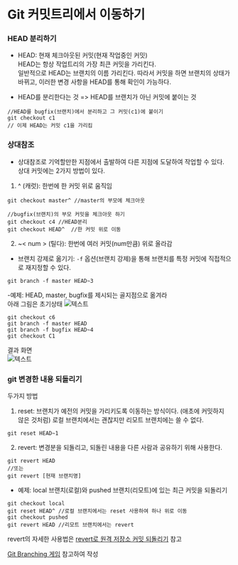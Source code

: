 # Git 커밋트리에서 이동하기

### HEAD 분리하기
- HEAD: 현재 체크아웃된 커밋(현재 작업중인 커밋)<br/>
HEAD는 항상 작업트리의 가장 최큰 커밋을 가리킨다. <br/>일반적으로 HEAD는 브랜치의 이름 가리킨다. 따라서 커밋을 하면 브랜치의 상태가 바뀌고, 이러한 변경 사항을 HEAD를 통해 확인이 가능하다.<br/>

- HEAD를 분리한다는 것 => HEAD를 브랜치가 아닌 커밋에 붙이는 것<br/>
~~~
//HEAD를 bugfix(브랜치)에서 분리하고 그 커밋(c1)에 붙이기
git checkout c1
// 이제 HEAD는 커밋 c1을 가리킴
~~~


### 상대참조
- 상대참조로 기억할만한 지점에서 출발하여 다른 지점에 도달하여 작업할 수 있다.
상대 커밋에는 2가지 방법이 있다.
1. ^ (캐럿): 한번에 한 커밋 위로 움직임
~~~
git checkout master^ //master의 부모에 체크아웃
~~~
~~~
//bugfix(브랜치)의 부모 커밋을 체크아웃 하기
git checkout c4 //HEAD분리
git checkout HEAD^  //한 커밋 위로 이동
~~~

2. ~< num > (틸다): 한번에 여러 커밋(num만큼) 위로 올라감
- 브랜치 강제로 옮기기: `-f` 옵션(브랜치 강제)을 통해 브랜치를 특정 커밋에 직접적으로 재지정할 수 있다.
~~~
git branch -f master HEAD~3
~~~
-예제: HEAD, master, bugfix를 제시되는 골지점으로 옮겨라<br/>아래 그림은 초기상태
![텍스트](ref_example.JPG)
~~~
git checkout c6
git branch -f master HEAD
git branch -f bugfix HEAD~4
git checkout C1
~~~
결과 화면<br/>
![텍스트](ref_example02.JPG)


### git 변경한 내용 되돌리기
두가지 방법
1. reset: 브랜치가 예전의 커밋을 가리키도록 이동하는 방식이다. (애초에 커밋하지 않은 것처럼)
로컬 브랜치에서는 괜찮지만 리모트 브랜치에는 쓸 수 없다.
~~~
git reset HEAD~1
~~~

2. revert: 변경분을 되돌리고, 되돌린 내용을 다른 사람과 공유하기 위해 사용한다.
~~~
git revert HEAD
//또는
git revert [현재 브랜치명]
~~~

- 예제: local 브랜치(로컬)와 pushed 브랜치(리모트)에 있는 최근 커밋을 되돌리기
~~~
git checkout local
git reset HEAD^ //로컬 브랜치에서는 reset 사용하여 하나 위로 이동
git checkout pushed
git revert HEAD //리모트 브랜치에서는 revert
~~~

revert의 자세한 사용법은 [revert로 원격 저장소 커밋 되돌리기](Git-revert.md) 참고



[Git Branching 게임](https://learngitbranching.js.org/ ) 참고하여 작성
